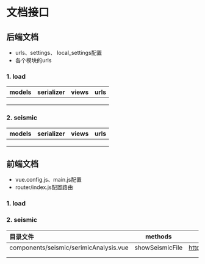 # 文档接口



## 后端文档

- urls、settings、 local_settings配置
- 各个模块的urls

### 1. load

| models | serializer | views | urls |
| ------ | ---------- | ----- | ---- |
|        |            |       |      |
|        |            |       |      |
|        |            |       |      |



### 2. seismic

| models | serializer | views | urls |
| ------ | ---------- | ----- | ---- |
|        |            |       |      |
|        |            |       |      |
|        |            |       |      |





## 前端文档

- vue.config.js、main.js配置
- router/index.js配置路由

### 1. load

### 2. seismic

| 目录文件                               | methods         | 端口号                                         |
| :------------------------------------- | --------------- | ---------------------------------------------- |
| components/seismic/serimicAnalysis.vue | showSeismicFile | http://127.0.0.1:8000/seismic/seismicfileread/ |
|                                        |                 |                                                |
|                                        |                 |                                                |

